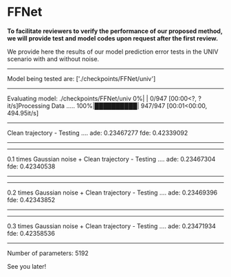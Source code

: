 # FFNet

**To facilitate reviewers to verify the performance of our proposed method, we will provide test and model codes upon request after the first review.**

We provide here the results of our model prediction error tests in the UNIV scenario with and without noise.

**************************************************
Model being tested are: ['./checkpoints/FFNet/univ']
**************************************************
Evaluating model: ./checkpoints/FFNet/univ
  0%|          | 0/947 [00:00<?, ?it/s]Processing Data .....
100%|██████████| 947/947 [00:01<00:00, 494.95it/s]
**************************************************
Clean trajectory - Testing ....
ade: 0.23467277  fde: 0.42339092
**************************************************
**************************************************
0.1 times Gaussian noise + Clean trajectory - Testing ....
ade: 0.23467304  fde: 0.42340538
**************************************************
**************************************************
0.2 times Gaussian noise + Clean trajectory - Testing ....
ade: 0.23469396  fde: 0.42343852
**************************************************
**************************************************
0.3 times Gaussian noise + Clean trajectory - Testing ....
ade: 0.23471934  fde: 0.42358536
**************************************************
Number of parameters: 5192

See you later!
